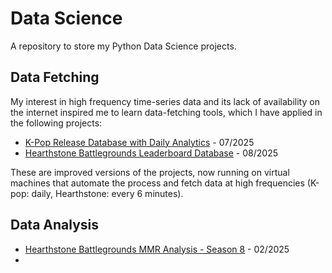 # Data Science
A repository to store my Python Data Science projects.

## Data Fetching
My interest in high frequency time-series data and its lack of availability on the internet inspired me to learn data-fetching tools, which I have applied in the following projects:
- [K-Pop Release Database with Daily Analytics](https://github.com/mjgarciamoran/kpop_release_database) - 07/2025
- [Hearthstone Battlegrounds Leaderboard Database](https://github.com/mjgarciamoran/hearthstone_bgs_db_S11) - 08/2025

These are improved versions of the projects, now running on virtual machines that automate the process and fetch data at high frequencies (K-pop: daily, Hearthstone: every 6 minutes). 
## Data Analysis
- [Hearthstone Battlegrounds MMR Analysis - Season 8](https://github.com/mjgarciamoran/hearthstone_mmr_S8) - 02/2025
- 
